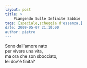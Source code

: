 ```yaml
---
layout: post
title: >
    Piangendo Sulle Infinite Sabbie
tags: [speciale,scheggia d'essenza,]
date: 2009-05-07 21:10:00
author: pietro
---
```

Sono dall'amore nato<br/>per vivere una vita,<br/>ma ora che son sbocciato,<br/>lei dov'è finita?
